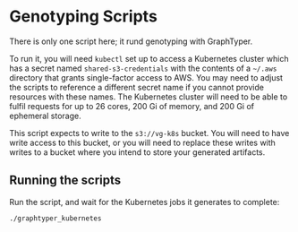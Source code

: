# Genotyping Scripts

There is only one script here; it rund genotyping with GraphTyper.

To run it, you will need `kubectl` set up to access a Kubernetes cluster which has a secret named `shared-s3-credentials` with the contents of a `~/.aws` directory that grants single-factor access to AWS. You may need to adjust the scripts to reference a different secret name if you cannot provide resources with these names. The Kubernetes cluster will need to be able to fulfil requests for up to 26 cores, 200 Gi of memory, and 200 Gi of ephemeral storage.

This script expects to write to the `s3://vg-k8s` bucket. You will need to have write access to this bucket, or you will need to replace these writes with writes to a bucket where you intend to store your generated artifacts.

## Running the scripts

Run the script, and wait for the Kubernetes jobs it generates to complete:

```
./graphtyper_kubernetes
```

